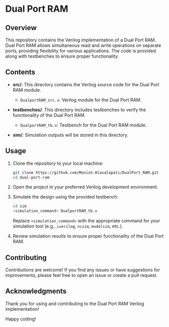 # Dual Port RAM 

## Overview

This repository contains the Verilog implementation of a Dual Port RAM. Dual Port RAM allows simultaneous read and write operations on separate ports, providing flexibility for various applications. The code is provided along with testbenches to ensure proper functionality.

## Contents

- **src/**: This directory contains the Verilog source code for the Dual Port RAM module.
  - `DualportRAM_src.v`: Verilog module for the Dual Port RAM.
  
- **testbenches/**: This directory includes testbenches to verify the functionality of the Dual Port RAM.
  - `DualportRAM_tb.v`: Testbench for the Dual Port RAM module.

- **sim/**: Simulation outputs will be stored in this directory.

## Usage

1. Clone the repository to your local machine:

    ```bash
    git clone https://github.com/Monish-Alavalapati/DualPort_RAM.git
    cd dual-port-ram
    ```

2. Open the project in your preferred Verilog development environment.

3. Simulate the design using the provided testbench:

    ```bash
    cd sim
    <simulation_command> DualportRAM_tb.v
    ```

   Replace `<simulation_command>` with the appropriate command for your simulation tool (e.g., `iverilog`, `ncsim`, `modelsim`, etc.).

4. Review simulation results to ensure proper functionality of the Dual Port RAM.

## Contributing

Contributions are welcome! If you find any issues or have suggestions for improvements, please feel free to open an issue or create a pull request.

## Acknowledgments

Thank you for using and contributing to the Dual Port RAM Verilog implementation!

Happy coding!
